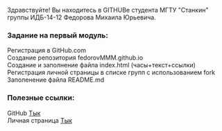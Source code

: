 Здравствуйте! Вы находитесь в GITHUBе студента МГТУ "Станкин" группы ИДБ-14-12 Федорова Михаила Юрьевича.
<br>
### Задание на первый модуль:
Регистрация в GitHub.com 
<br>
Создание репозитория fedorovMMM.github.io 
<br>
Создание и заполнение файла index.html (часы+текст+ссылки) 
<br>
Регистрация личной страницы в списке групп с использованием fork 
<br>
Заполенение файла README.md 
<br>
### Полезные ссылки:
GitHub [Тык](https://github.com/fedorovMMM)
<br>
Личная страница [Тык](https://github.com/fedorovMMM/fedorovMMM/wiki/Задача)
